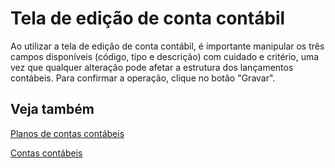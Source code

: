 # Tela de edição de conta contábil

Ao utilizar a tela de edição de conta contábil, é importante manipular os três campos disponíveis (código, tipo e descrição) com cuidado e critério, uma vez que qualquer alteração pode afetar a estrutura dos lançamentos contábeis. 
Para confirmar a operação, clique no botão "Gravar".

## Veja também

[Planos de contas contábeis](accountChart)

[Contas contábeis](account)
